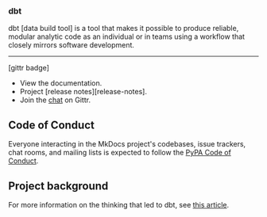 ### dbt

dbt [data build tool] is a tool that makes it possible to produce reliable, modular analytic code as an individual or in teams using a workflow that closely mirrors software development.

---

[gittr badge]

- View the documentation.
- Project [release notes][release-notes].
- Join the [chat][gittr-url] on Gittr.


## Code of Conduct

Everyone interacting in the MkDocs project's codebases, issue trackers, chat rooms, and mailing lists is expected to follow the [PyPA Code of Conduct].


## Project background

For more information on the thinking that led to dbt, see [this article](https://medium.com/analyst-collective/building-a-mature-analytics-workflow-the-analyst-collective-viewpoint-7653473ef05b).




[PyPA Code of Conduct]: https://www.pypa.io/en/latest/code-of-conduct/
[gittr-url]: https://gitter.im/analyst-collective/dbt
